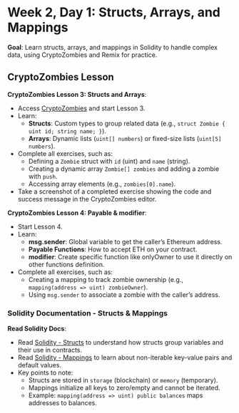 # Week 2, Day 1: Structs, Arrays, and Mappings

**Goal**: Learn structs, arrays, and mappings in Solidity to handle complex data, using CryptoZombies and Remix for practice.

## CryptoZombies Lesson

**CryptoZombies Lesson 3: Structs and Arrays**:

- Access [CryptoZombies](https://cryptozombies.io/) and start Lesson 3.
- Learn:
  - **Structs**: Custom types to group related data (e.g., `struct Zombie { uint id; string name; }`).
  - **Arrays**: Dynamic lists (`uint[] numbers`) or fixed-size lists (`uint[5] numbers`).
- Complete all exercises, such as:
  - Defining a `Zombie` struct with `id` (uint) and `name` (string).
  - Creating a dynamic array `Zombie[] zombies` and adding a zombie with `push`.
  - Accessing array elements (e.g., `zombies[0].name`).
- Take a screenshot of a completed exercise showing the code and success message in the CryptoZombies editor.

**CryptoZombies Lesson 4: Payable & modifier**:

- Start Lesson 4.
- Learn:
  - **msg.sender**: Global variable to get the caller’s Ethereum address.
  - **Payable Functions**: How to accept ETH on your contract.
  - **modifier**: Create specific function like onlyOwner to use it directly on other functions definition.
- Complete all exercises, such as:
  - Creating a mapping to track zombie ownership (e.g., `mapping(address => uint) zombieOwner`).
  - Using `msg.sender` to associate a zombie with the caller’s address.

### Solidity Documentation - Structs & Mappings

**Read Solidity Docs**:

- Read [Solidity - Structs](https://docs.soliditylang.org/en/latest/types.html#structs) to understand how structs group variables and their use in contracts.
- Read [Solidity - Mappings](https://docs.soliditylang.org/en/latest/types.html#mapping-types) to learn about non-iterable key-value pairs and default values.
- Key points to note:
  - Structs are stored in `storage` (blockchain) or `memory` (temporary).
  - Mappings initialize all keys to zero/empty and cannot be iterated.
  - Example: `mapping(address => uint) public balances` maps addresses to balances.
